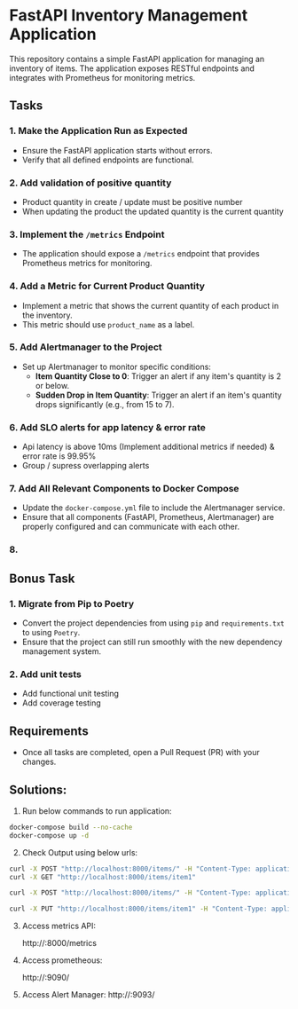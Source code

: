 # FastAPI Inventory Management Application

This repository contains a simple FastAPI application for managing an inventory of items. The application exposes RESTful endpoints and integrates with Prometheus for monitoring metrics.

## Tasks

### 1. Make the Application Run as Expected
- Ensure the FastAPI application starts without errors.
- Verify that all defined endpoints are functional.

### 2. Add validation of positive quantity
- Product quantity in create / update must be positive number
- When updating the product the updated quantity is the current quantity

### 3. Implement the `/metrics` Endpoint
- The application should expose a `/metrics` endpoint that provides Prometheus metrics for monitoring.

### 4. Add a Metric for Current Product Quantity
- Implement a metric that shows the current quantity of each product in the inventory.
- This metric should use `product_name` as a label.

### 5. Add Alertmanager to the Project
- Set up Alertmanager to monitor specific conditions:
  - **Item Quantity Close to 0**: Trigger an alert if any item's quantity is 2 or below.
  - **Sudden Drop in Item Quantity**: Trigger an alert if an item's quantity drops significantly (e.g., from 15 to 7).

### 6. Add SLO alerts for app latency & error rate
- Api latency is above 10ms (Implement additional metrics if needed) & error rate is 99.95%
- Group / supress overlapping alerts

### 7. Add All Relevant Components to Docker Compose
- Update the `docker-compose.yml` file to include the Alertmanager service.
- Ensure that all components (FastAPI, Prometheus, Alertmanager) are properly configured and can communicate with each other.

### 8. 

## Bonus Task

### 1. Migrate from Pip to Poetry
- Convert the project dependencies from using `pip` and `requirements.txt` to using `Poetry`.
- Ensure that the project can still run smoothly with the new dependency management system.

### 2. Add unit tests
- Add functional unit testing
- Add coverage testing

## Requirements

- Once all tasks are completed, open a Pull Request (PR) with your changes.

## Solutions:

1. Run below commands to run application:

```bash
docker-compose build --no-cache
docker-compose up -d
```

2. Check Output using below urls:

```bash
curl -X POST "http://localhost:8000/items/" -H "Content-Type: application/json" -d '{"name": "item1", "price": 10.0, "quantity": 5, "description": "A test item"}'
curl -X GET "http://localhost:8000/items/item1"

curl -X POST "http://localhost:8000/items/" -H "Content-Type: application/json" -d '{"name": "item2", "price": 10.0, "quantity": -5, "description": "A test item"}'

curl -X PUT "http://localhost:8000/items/item1" -H "Content-Type: application/json" -d '{"name": "item_name", "quantity": 10.0, "price": 10, "description": "Updated description"}'

```

3. Access metrics API:

   http://<PublicIP>:8000/metrics
   
4. Access prometheous:

    http://<PublicIP>:9090/

5. Access Alert Manager:
     http://<PublicIP>:9093/
